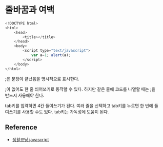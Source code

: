 # 줄바꿈과 여백

```js
<!DOCTYPE html>
<html>
    <head>
        <title></title>
    </head>
    <body>
        <script type="text/javascript">
            var a=1; alert(a);
        </script>
    </body>
</html>
```

;은 문장이 끝났음을 명시적으로 표시한다.

;이 없어도 한 줄 띄어쓰기로 동작할 수 있다. 하지만 같은 줄에 코드를 나열할 때는 ;을 반드시 사용해야 한다.

tab키를 입력하면 4칸 들여쓰기가 된다. 여러 줄을 선택하고 tab키를 누르면 한 번에 들여쓰기를 사용할 수도 있다. tab키는 가독성에 도움이 된다.


## Reference
* [생활코딩 javascript](https://opentutorials.org/course/743/6471)